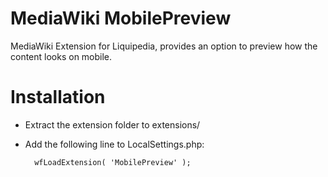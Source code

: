 MediaWiki MobilePreview
=======================

MediaWiki Extension for Liquipedia, provides an option to preview how the content looks on mobile.

Installation
============
* Extract the extension folder to extensions/
* Add the following line to LocalSettings.php:

        wfLoadExtension( 'MobilePreview' );